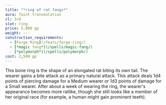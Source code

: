 ```yaml
---
title: "*ring of rat fangs*"
aura: faint transmutation
cl: 3rd
slot: ring
price: 5,000 gp
weight: ---
construction_requirements:
  - [Forge Ring](/feats/forge-ring/)
  - [*magic fang*](/spells/magic-fang/)
  - [*polymorph*](/spells/polymorph/)
cost: 2,500 gp
---
```


This bone ring is the shape of an elongated rat biting its own tail. The wearer gains a bite attack as a primary natural attack. This attack deals 1d4 points of piercing damage for a Medium wearer or 1d3 points of damage for a Small wearer. After about a week of wearing the ring, the wearer's appearance becomes more ratlike, though she still looks like a member of her original race (for example, a human might gain prominent teeth).

